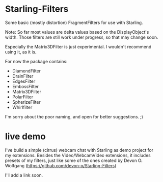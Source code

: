 Starling-Filters
================

Some basic (mostly distortion) FragmentFilters for use with Starling.

Note: So far most values are delta values based on the DisplayObject's width. Those filters are still work under progress, so that may change soon.

Especially the Matrix3DFilter is just experimental. I wouldn't recommend using it, as it is.

For now the package contains:
- DiamondFilter
- DrainFilter
- EdgesFilter
- EmbossFilter
- Matrix3DFilter
- PolarFilter
- SpherizeFilter
- Whirlfilter

I'm sorry about the poor naming, and open for better suggestions. ;)


live demo
=========
I've build a simple (cirrus) webcam chat with Starling as demo project for my extensions.
Besides the Video/WebcamVideo extensions, it includes presets of my filters, just like some of the ones created by Devon O. Wolfgang (https://github.com/devon-o/Starling-Filters)

I'll add a link soon.
